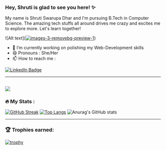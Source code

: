 ### Hey, Shruti is glad to see you here! ✨
My name is Shruti Swarupa Dhar and I'm pursuing B.Tech in Computer Science.
The amazing tech stuffs all around drives me crazy and excites me to explore more. Let's learn together!
<!--
**Shr-reny/Shr-reny** is a ✨ _special_ ✨ repository because its `README.md` (this file) appears on your GitHub prof

Here are some ideas to get you started:

- 🔭 I’m currently working on polishing my Web-Development skills
- 🌱 I’m currently learning ..
- 👯 I’m looking to collaborate on ..
- 🤔 I’m looking for help with ..
- 💬 Ask me about ...
- 📫 How to reach me: ..
- 😄 Pronouns: ..
- ⚡ Fun fact: 
-->


![Alt text](<a href="https://imgbb.com/"><img src="https://i.ibb.co/N3DpdKq/images-3-removebg-preview-1.png" alt="images-3-removebg-preview-1" border="0"></a>)
- 🔭 I’m currently working on polishing my Web-Development skills
- 😄 Pronouns : She/Her
- 📫 How to reach me :
<div id="badges">
  <a href="https://www.linkedin.com/in/shruti-swarupa-dhar-05149a256/">
    <img src="https://img.shields.io/badge/LinkedIn-blue?style=for-the-badge&logo=linkedin&logoColor=white" alt="LinkedIn Badge"/>
  </a>
</div>

---
![](https://komarev.com/ghpvc/?username=your-github-username&color=green)
---
### :fire: My Stats :

[![GitHub Streak](https://streak-stats.demolab.com/?user=Shr-reny&theme=highcontrast)](https://git.io/streak-stats)
[![Top Langs](https://github-readme-stats.vercel.app/api/top-langs/?username=Shr-reny&layout=compact&theme=vision-friendly-dark)](https://github.com/anuraghazra/github-readme-stats)
![Anurag's GitHub stats](https://github-readme-stats.vercel.app/api?username=Shr-reny&show_icons=true&theme=transparent)

---
### :trophy: Trophies earned:
[![trophy](https://github-profile-trophy.vercel.app/?username=Shr-reny&theme=onedark)](https://github.com/ryo-ma/github-profile-trophy)




